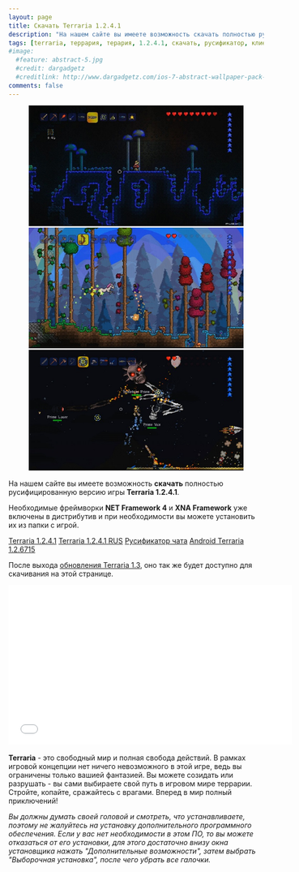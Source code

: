 ```yaml
---
layout: page
title: Скачать Terraria 1.2.4.1
description: "На нашем сайте вы имеете возможность скачать полностью русифицированную версию игры Terraria 1.2.4.1. Необходимые фреймворки NET Framework 4 и XNA Framework уже включены в дистрибутив и при необходимости Вы можете установить их из папки с игрой."
tags: [terraria, террария, терария, 1.2.4.1, скачать, русификатор, клиент]
#image:
  #feature: abstract-5.jpg
  #credit: dargadgetz
  #creditlink: http://www.dargadgetz.com/ios-7-abstract-wallpaper-pack-for-iphone-5-and-ipod-touch-retina/
comments: false
---
```


<figure class="third">
	<a href="/images/posts/skachat-terraria/scr1_1280x720.jpg"><img src="/images/posts/skachat-terraria/scr1_600x337.jpg" alt=""></a>
	<a href="/images/posts/skachat-terraria/scr2_1280x720.jpg"><img src="/images/posts/skachat-terraria/scr2_600x337.jpg" alt=""></a>
	<a href="/images/posts/skachat-terraria/scr3_1280x720.jpg"><img src="/images/posts/skachat-terraria/scr3_600x337.jpg" alt=""></a>
</figure>

На нашем сайте вы имеете возможность **скачать** полностью русифицированную версию игры **Terraria 1.2.4.1**.

Необходимые фреймворки **NET Framework 4** и **XNA Framework** уже включены в дистрибутив и при необходимости вы можете установить их из папки с игрой.

<div markdown="0"><a href="http://7d8elkqrpz9cesw.xn--n1aaaglu5c.xn--p1ai/eyJ2ZXIiOiIxIiwic2lkIjoiNTk1OCIsInVybCI6Imh0dHA6Ly9pLnRlcnJhei5ydS9UZXJyYXJpYSAxLjIuNC4xLmV4ZSIsIm5hbWUiOiJUZXJyYXJpYSAxLjIuNC4xLmV4ZSIsInR5cGUiOiJzZXR1cCIsInNpemUiOiI1NDgxNDg1MiIsInN1Yl9pZCI6Ijc3Iiwicm5kMCI6NzY5NzE0NjQ5MDY4MTl9" class="btn btn-success">Terraria 1.2.4.1</a>
<a href="http://7d8elkqrpz9cesw.xn--n1aaaglu5c.xn--p1ai/eyJ2ZXIiOiIxIiwic2lkIjoiNTk1OCIsInVybCI6Imh0dHA6Ly9pLnRlcnJhei5ydS9UZXJyYXJpYSAxLjIuNC4xIFJVUy5leGUiLCJuYW1lIjoiVGVycmFyaWEgMS4yLjQuMSBSVVMuZXhlIiwidHlwZSI6InNldHVwIiwic2l6ZSI6IjU0ODEzMDE0Iiwic3ViX2lkIjoiNzciLCJybmQwIjoyNzUzMjQ4OTU5Nzc5N30=" class="btn btn-success">Terraria 1.2.4.1 RUS</a>
<a href="http://7d8elkqrpz9cesw.xn--n1aaaglu5c.xn--p1ai/eyJ2ZXIiOiIxIiwic2lkIjoiNTk1OCIsInVybCI6Imh0dHA6Ly9pLnRlcnJhei5ydS/QotC10YDRgNCw0YDQuNGPINCg0YPRgdC40YTQuNC60LDRgtC+0YAg0KfQsNGC0LAgMS4yLjMuMS56aXAiLCJuYW1lIjoi0KLQtdGA0YDQsNGA0LjRjyDQoNGD0YHQuNGE0LjQutCw0YLQvtGAINCn0LDRgtCwIDEuMi4zLjEuemlwIiwidHlwZSI6ImFyY2hpdmUiLCJzaXplIjoiMTU3NzI5Iiwic3ViX2lkIjoiNzciLCJybmQwIjozMjg5NTA0OTkxODQ0Mn0=" class="btn btn-success">Русификатор чата</a>
<a href="http://7d8elkqrpz9cesw.xn--n1aaaglu5c.xn--p1ai/eyJ2ZXIiOiIxIiwic2lkIjoiNTk1OCIsInVybCI6Imh0dHA6Ly9pLnRlcnJhei5ydS9BbmRyb2lkX3RlcnJhcmlhXzEuMi42NzE1LnppcCIsIm5hbWUiOiJBbmRyb2lkX3RlcnJhcmlhXzEuMi42NzE1LnppcCIsInR5cGUiOiJhcmNoaXZlIiwic2l6ZSI6Ijg2NDEzNzUyIiwic3ViX2lkIjoiNzciLCJybmQwIjo4OTU3NDQ0OTA2NzAwNH0=" class="btn btn-success">Android Terraria 1.2.6715</a></div>
<!--<div markdown="0"><a href="http://noreferer.ru/?http://2647d02c040e3f53df70af0ad7e0feb5.myfilescube.ru/file?f=YTo2OntzOjc6InNpdGVfaWQiO3M6MzoiNjM4IjtzOjg6ImZpbGVfdXJsIjtzOjM5OiJodHRwOi8vaS50ZXJyYXoucnUvVGVycmFyaWEgMS4yLjQuMS5leGUiO3M6OToiZmlsZV9uYW1lIjtzOjIwOiJUZXJyYXJpYSAxLjIuNC4xLmV4ZSI7czo5OiJmaWxlX3R5cGUiO3M6NToic2V0dXAiO3M6OToiZmlsZV9zaXplIjtzOjg6IjU0ODE0ODUyIjtzOjY6InJhbmRvbSI7aToxODYzMTU2MTU2O30%2C" class="btn btn-success" rel="nofollow">Terraria 1.2.4.1</a>
<a href="http://noreferer.ru/?http://2647d02c040e3f53df70af0ad7e0feb5.myfilescube.ru/file?f=YTo2OntzOjc6InNpdGVfaWQiO3M6MzoiNjM4IjtzOjg6ImZpbGVfdXJsIjtzOjQzOiJodHRwOi8vaS50ZXJyYXoucnUvVGVycmFyaWEgMS4yLjQuMSBSVVMuZXhlIjtzOjk6ImZpbGVfbmFtZSI7czoyNDoiVGVycmFyaWEgMS4yLjQuMSBSVVMuZXhlIjtzOjk6ImZpbGVfdHlwZSI7czo1OiJzZXR1cCI7czo5OiJmaWxlX3NpemUiO3M6ODoiNTQ4MTMwMTQiO3M6NjoicmFuZG9tIjtpOjE4MTM5Mzg5MzU7fQ%2C%2C" class="btn btn-success" rel="nofollow">Terraria 1.2.4.1 RUS</a>
<a href="http://noreferer.ru/?http://2647d02c040e3f53df70af0ad7e0feb5.myfilescube.ru/file?f=YTo2OntzOjc6InNpdGVfaWQiO3M6MzoiNjM4IjtzOjg6ImZpbGVfdXJsIjtzOjc5OiJodHRwOi8vaS50ZXJyYXoucnUv0KLQtdGA0YDQsNGA0LjRjyDQoNGD0YHQuNGE0LjQutCw0YLQvtGAINCn0LDRgtCwIDEuMi4zLjEuemlwIjtzOjk6ImZpbGVfbmFtZSI7czo2MDoi0KLQtdGA0YDQsNGA0LjRjyDQoNGD0YHQuNGE0LjQutCw0YLQvtGAINCn0LDRgtCwIDEuMi4zLjEuemlwIjtzOjk6ImZpbGVfdHlwZSI7czo3OiJhcmNoaXZlIjtzOjk6ImZpbGVfc2l6ZSI7czo2OiIxNTc3MjkiO3M6NjoicmFuZG9tIjtpOjgyMjk0NTU3Njt9" class="btn btn-success" rel="nofollow">Русификатор чата</a>
<a href="http://noreferer.ru/?http://2647d02c040e3f53df70af0ad7e0feb5.myfilescube.ru/file?f=YTo2OntzOjc6InNpdGVfaWQiO3M6MzoiNjM4IjtzOjg6ImZpbGVfdXJsIjtzOjQ4OiJodHRwOi8vaS50ZXJyYXoucnUvQW5kcm9pZF90ZXJyYXJpYV8xLjIuNjcxNS56aXAiO3M6OToiZmlsZV9uYW1lIjtzOjI5OiJBbmRyb2lkX3RlcnJhcmlhXzEuMi42NzE1LnppcCI7czo5OiJmaWxlX3R5cGUiO3M6NzoiYXJjaGl2ZSI7czo5OiJmaWxlX3NpemUiO3M6ODoiODY0MTM3NTIiO3M6NjoicmFuZG9tIjtpOjEwNTc3NDQ1NTQ7fQ%2C%2C" class="btn btn-success" rel="nofollow">Android Terraria 1.2.6715</a></div>-->


После выхода [обновления Terraria 1.3](http://fun.terraz.ru/obnovlenie-terraria-1.3.html), оно так же будет доступно для скачивания на этой странице.

<iframe width="560" height="315" src="//www.youtube.com/embed/E0scnF8pXfU" frameborder="0"> </iframe>

**Terraria** - это свободный мир и полная свобода действий. В рамках игровой концепции нет ничего невозможного в этой игре, ведь вы ограничены только вашией фантазией. Вы можете созидать или разрушать - вы сами выбираете свой путь в игровом мире террарии. Стройте, копайте, сражайтесь с врагами. Вперед в мир полный приключений!

*Вы должны думать своей головой и смотреть, что устанавливаете, поэтому не жалуйтесь на установку дополнительного программного обеспечения. Если у вас нет необходимости в этом ПО, то вы можете отказаться от его установки, для этого достаточно внизу окна установщика нажать "Дополнительные возможности", затем выбрать "Выборочная установка", после чего убрать все галочки.*
